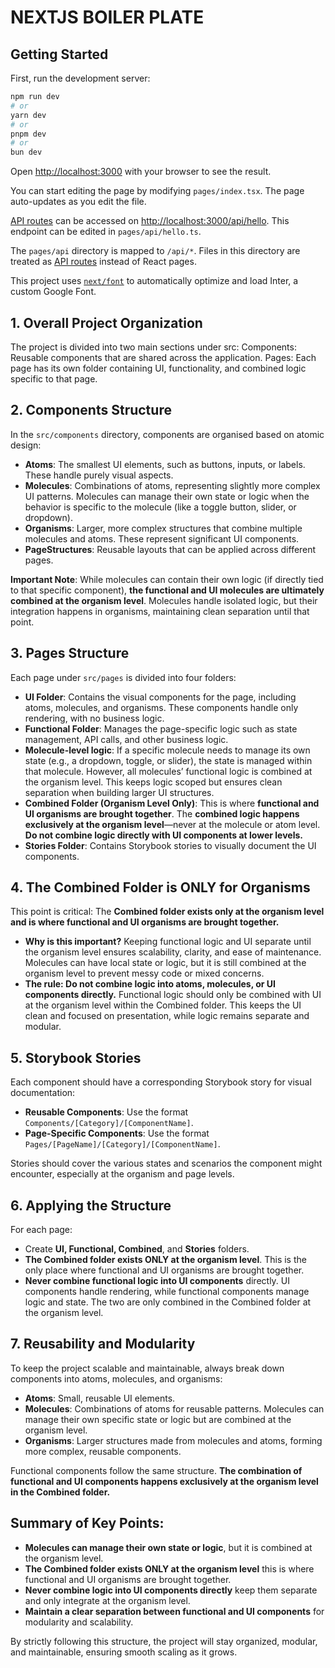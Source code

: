 # NEXTJS BOILER PLATE

## Getting Started

First, run the development server:

```bash
npm run dev
# or
yarn dev
# or
pnpm dev
# or
bun dev
```

Open [http://localhost:3000](http://localhost:3000) with your browser to see the result.

You can start editing the page by modifying `pages/index.tsx`. The page auto-updates as you edit the file.

[API routes](https://nextjs.org/docs/api-routes/introduction) can be accessed on [http://localhost:3000/api/hello](http://localhost:3000/api/hello). This endpoint can be edited in `pages/api/hello.ts`.

The `pages/api` directory is mapped to `/api/*`. Files in this directory are treated as [API routes](https://nextjs.org/docs/api-routes/introduction) instead of React pages.

This project uses [`next/font`](https://nextjs.org/docs/basic-features/font-optimization) to automatically optimize and load Inter, a custom Google Font.

## **1. Overall Project Organization**
The project is divided into two main sections under src:
Components: Reusable components that are shared across the application.
Pages: Each page has its own folder containing UI, functionality, and combined logic specific to that page.

## **2. Components Structure**
In the `src/components` directory, components are organised based on atomic design:
- **Atoms**: The smallest UI elements, such as buttons, inputs, or labels. These handle purely visual aspects.
- **Molecules**: Combinations of atoms, representing slightly more complex UI patterns. Molecules can manage their own state or logic when the behavior is specific to the molecule (like a toggle button, slider, or dropdown).
- **Organisms**: Larger, more complex structures that combine multiple molecules and atoms. These represent significant UI components.
- **PageStructures**: Reusable layouts that can be applied across different pages.

**Important Note**: While molecules can contain their own logic (if directly tied to that specific component), **the functional and UI molecules are ultimately combined at the organism level**. Molecules handle isolated logic, but their integration happens in organisms, maintaining clean separation until that point.


## **3. Pages Structure**
Each page under `src/pages` is divided into four folders:
- **UI Folder**: Contains the visual components for the page, including atoms, molecules, and organisms. These components handle only rendering, with no business logic.
- **Functional Folder**: Manages the page-specific logic such as state management, API calls, and other business logic.
- **Molecule-level logic**: If a specific molecule needs to manage its own state (e.g., a dropdown, toggle, or slider), the state is managed within that molecule. However, all molecules’ functional logic is combined at the organism level. This keeps logic scoped but ensures clean separation when building larger UI structures.
- **Combined Folder (Organism Level Only)**: This is where **functional and UI organisms are brought together**. The **combined logic happens exclusively at the organism level**—never at the molecule or atom level. **Do not combine logic directly with UI components at lower levels.**
- **Stories Folder**: Contains Storybook stories to visually document the UI components.

## **4. The Combined Folder is ONLY for Organisms**
This point is critical: The **Combined folder exists only at the organism level and is where functional and UI organisms are brought together.**
- **Why is this important?** Keeping functional logic and UI separate until the organism level ensures scalability, clarity, and ease of maintenance. Molecules can have local state or logic, but it is still combined at the organism level to prevent messy code or mixed concerns.
- **The rule: Do not combine logic into atoms, molecules, or UI components directly.** Functional logic should only be combined with UI at the organism level within the Combined folder. This keeps the UI clean and focused on presentation, while logic remains separate and modular.

## **5. Storybook Stories**
Each component should have a corresponding Storybook story for visual documentation:
- **Reusable Components**: Use the format `Components/[Category]/[ComponentName]`.
- **Page-Specific Components**: Use the format `Pages/[PageName]/[Category]/[ComponentName]`.

Stories should cover the various states and scenarios the component might encounter, especially at the organism and page levels.

##  **6. Applying the Structure**
For each page:
- Create **UI, Functional, Combined**, and **Stories** folders.
- **The Combined folder exists ONLY at the organism level**. This is the only place where functional and UI organisms are brought together.
- **Never combine functional logic into UI components** directly. UI components handle rendering, while functional components manage logic and state. The two are only combined in the Combined folder at the organism level.

## **7. Reusability and Modularity**
To keep the project scalable and maintainable, always break down components into atoms, molecules, and organisms:
- **Atoms**: Small, reusable UI elements.
- **Molecules**: Combinations of atoms for reusable patterns. Molecules can manage their own specific state or logic but are combined at the organism level.
- **Organisms**: Larger structures made from molecules and atoms, forming more complex, reusable components.

Functional components follow the same structure. **The combination of functional and UI components happens exclusively at the organism level in the Combined folder.**

## Summary of Key Points:
- **Molecules can manage their own state or logic**, but it is combined at the organism level.
- **The Combined folder exists ONLY at the organism level** this is where functional and UI organisms are brought together.
- **Never combine logic into UI components directly** keep them separate and only integrate at the organism level.
- **Maintain a clear separation between functional and UI components** for modularity and scalability.


By strictly following this structure, the project will stay organized, modular, and maintainable, ensuring smooth scaling as it grows.


